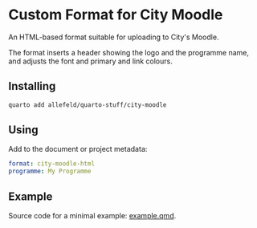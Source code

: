 # Custom Format for City Moodle

An HTML-based format suitable for uploading to City's Moodle.

The format inserts a header showing the logo and the programme name, and adjusts the font and primary and link colours.

## Installing

```bash
quarto add allefeld/quarto-stuff/city-moodle
```

## Using

Add to the document or project metadata:

```yaml
format: city-moodle-html
programme: My Programme
```

## Example

Source code for a minimal example: [example.qmd](example.qmd).

